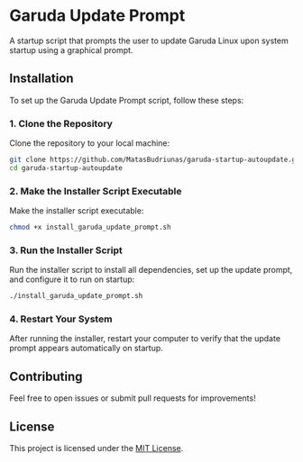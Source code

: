 # Garuda Update Prompt

A startup script that prompts the user to update Garuda Linux upon system startup using a graphical prompt.

## Installation

To set up the Garuda Update Prompt script, follow these steps:

### 1. Clone the Repository

Clone the repository to your local machine:

```sh
git clone https://github.com/MatasBudriunas/garuda-startup-autoupdate.git
cd garuda-startup-autoupdate
```

### 2. Make the Installer Script Executable

Make the installer script executable:

```sh
chmod +x install_garuda_update_prompt.sh
```

### 3. Run the Installer Script

Run the installer script to install all dependencies, set up the update prompt, and configure it to run on startup:

```sh
./install_garuda_update_prompt.sh
```

### 4. Restart Your System

After running the installer, restart your computer to verify that the update prompt appears automatically on startup.

## Contributing

Feel free to open issues or submit pull requests for improvements!

## License

This project is licensed under the [MIT License](LICENSE).
